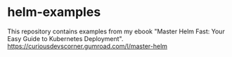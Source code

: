 # helm-examples
This repository contains examples from my ebook "Master Helm Fast: Your Easy Guide to Kubernetes Deployment".
https://curiousdevscorner.gumroad.com/l/master-helm
